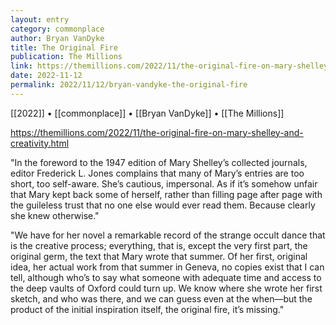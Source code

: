 ```yaml
---
layout: entry
category: commonplace
author: Bryan VanDyke
title: The Original Fire
publication: The Millions
link: https://themillions.com/2022/11/the-original-fire-on-mary-shelley-and-creativity.html
date: 2022-11-12
permalink: 2022/11/12/bryan-vandyke-the-original-fire
---
```


[[2022]] • [[commonplace]] • [[Bryan VanDyke]] • [[The Millions]]

https://themillions.com/2022/11/the-original-fire-on-mary-shelley-and-creativity.html

"In the foreword to the 1947 edition of Mary Shelley’s collected journals, editor Frederick L. Jones complains that many of Mary’s entries are too short, too self-aware. She’s cautious, impersonal. As if it’s somehow unfair that Mary kept back some of herself, rather than filling page after page with the guileless trust that no one else would ever read them. Because clearly she knew otherwise."

"We have for her novel a remarkable record of the strange occult dance that is the creative process; everything, that is, except the very first part, the original germ, the text that Mary wrote that summer. Of her first, original idea, her actual work from that summer in Geneva, no copies exist that I can tell, although who’s to say what someone with adequate time and access to the deep vaults of Oxford could turn up. We know where she wrote her first sketch, and who was there, and we can guess even at the when—but the product of the initial inspiration itself, the original fire, it’s missing."
